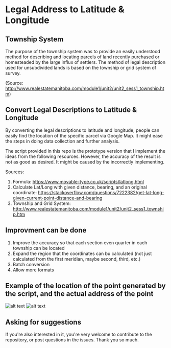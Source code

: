 # Legal Address to Latitude & Longitude

## Township System

The purpose of the township system was to provide an easily understood method for describing
and locating parcels of land recently purchased or homesteaded by the large influx of settlers.
The method of legal description used for unsubdivided lands is based on the township or grid
system of survey.

(Source: http://www.realestatemanitoba.com/module1/unit2/unit2_sess1_township.htm)

## Convert Legal Descriptions to Latitude & Longitude

By converting the legal descriptions to latitude and longitude, people can easily find the location
of the specific parcel via Google Map. It might ease the steps in doing data collection and further
analysis.

The script provided in this repo is the prototype version that I implement the ideas from the following
resources. However, the accuracy of the result is not as good as desired. It might be caused by the incorrectly
implementing.

Sources:
1. Formula: https://www.movable-type.co.uk/scripts/latlong.html
2. Calculate Lat/Long with given distance, bearing, and an original coordinate: https://stackoverflow.com/questions/7222382/get-lat-long-given-current-point-distance-and-bearing
3. Township and Grid System: http://www.realestatemanitoba.com/module1/unit2/unit2_sess1_township.htm

## Improvment can be done
1. Improve the accuracy so that each section even quarter in each township can be located
2. Expand the region that the coordinates can bu calculated (not just calculated from the first meridian, maybe second, third, etc.)
3. Batch conversion
4. Allow more formats

## Example of the location of the point generated by the script, and the actual address of the point
![alt text](https://github.com/Walker17/LegalAddressToLatLong/edit/master/alonsa_example.jpg)
![alt text](https://github.com/Walker17/LegalAddressToLatLong/edit/master/alonsa_example_point.jpg)

## Asking for suggestions
If you're also interested in it, you're very welcome to contribute to the repository, or post questions in the issues. Thank you so much.
